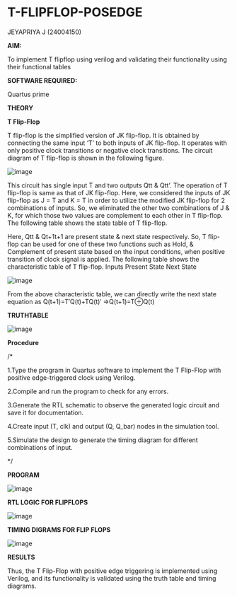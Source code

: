 # T-FLIPFLOP-POSEDGE

JEYAPRIYA J (24004150)

**AIM:**

To implement  T flipflop using verilog and validating their functionality using their functional tables

**SOFTWARE REQUIRED:**

Quartus prime

**THEORY**

**T Flip-Flop**

T flip-flop is the simplified version of JK flip-flop. It is obtained by connecting the same input ‘T’ to both inputs of JK flip-flop. It operates with only positive clock transitions or negative clock transitions. The circuit diagram of T flip-flop is shown in the following figure.

![image](https://github.com/naavaneetha/T-FLIPFLOP-POSEDGE/assets/154305477/458a68fe-2d08-4a9d-ac4f-7ae0480ce0bd)

 
This circuit has single input T and two outputs Qtt & Qtt’. The operation of T flip-flop is same as that of JK flip-flop. Here, we considered the inputs of JK flip-flop as J = T and K = T in order to utilize the modified JK flip-flop for 2 combinations of inputs. So, we eliminated the other two combinations of J & K, for which those two values are complement to each other in T flip-flop. The following table shows the state table of T flip-flop.

Here, Qtt & Qt+1t+1 are present state & next state respectively. So, T flip-flop can be used for one of these two functions such as Hold, & Complement of present state based on the input conditions, when positive transition of clock signal is applied. The following table shows the characteristic table of T flip-flop. Inputs Present State Next State

![image](https://github.com/naavaneetha/T-FLIPFLOP-POSEDGE/assets/154305477/cdd7fb32-539f-4b66-bb8d-f305a153c886)

 
From the above characteristic table, we can directly write the next state equation as Q(t+1)=T′Q(t)+TQ(t)′ ⇒Q(t+1)=T⊕Q(t)

**TRUTHTABLE**

![image](https://github.com/user-attachments/assets/22cd7837-81f8-445a-a35a-06a315fb7840)

**Procedure**

/*

1.Type the program in Quartus software to implement the T Flip-Flop with positive
edge-triggered clock using Verilog.

2.Compile and run the program to check for any errors.

3.Generate the RTL schematic to observe the generated logic circuit and save it for
documentation.

4.Create input (T, clk) and output (Q, Q_bar) nodes in the simulation tool.

5.Simulate the design to generate the timing diagram for different combinations of
input.

*/

**PROGRAM**

![image](https://github.com/user-attachments/assets/d3d0ba2a-ce91-4843-98a0-09c319e10b78)

**RTL LOGIC FOR FLIPFLOPS**

![image](https://github.com/user-attachments/assets/cca21a51-1d1f-4eda-8f91-1b05d987f656)

**TIMING DIGRAMS FOR FLIP FLOPS**

![image](https://github.com/user-attachments/assets/d1e1a278-1dc4-4251-bb22-94305558d3c4)

**RESULTS**

Thus, the T Flip-Flop with positive edge triggering is implemented using Verilog, and its
functionality is validated using the truth table and timing diagrams.
